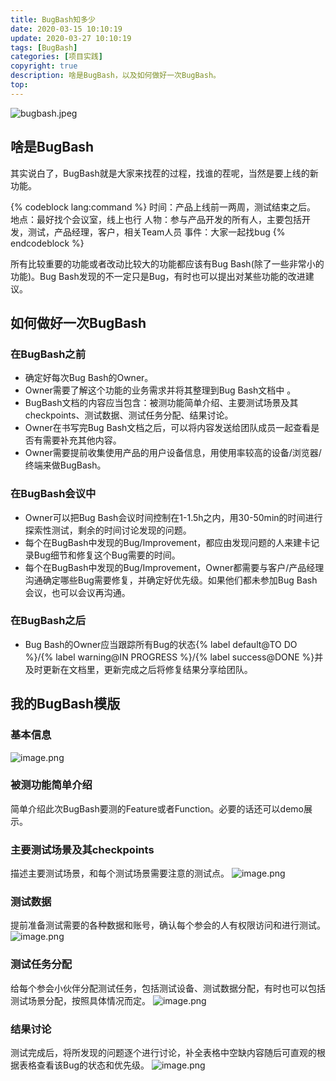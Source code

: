 ```yaml
---
title: BugBash知多少
date: 2020-03-15 10:10:19
update: 2020-03-27 10:10:19
tags: [BugBash]
categories: [项目实践]
copyright: true
description: 啥是BugBash，以及如何做好一次BugBash。
top:
---
```


![bugbash.jpeg](https://i.loli.net/2020/04/22/yAYns8QTWjpUgi7.jpg)

## 啥是BugBash

其实说白了，BugBash就是大家来找茬的过程，找谁的茬呢，当然是要上线的新功能。

{% codeblock lang:command %}
时间：产品上线前一两周，测试结束之后。
地点：最好找个会议室，线上也行
人物：参与产品开发的所有人，主要包括开发，测试，产品经理，客户，相关Team人员
事件：大家一起找bug
{% endcodeblock %}

所有比较重要的功能或者改动比较大的功能都应该有Bug Bash(除了一些非常小的功能)。Bug Bash发现的不一定只是Bug，有时也可以提出对某些功能的改进建议。

## 如何做好一次BugBash
### 在BugBash之前
- 确定好每次Bug Bash的Owner。
- Owner需要了解这个功能的业务需求并将其整理到Bug Bash文档中 。
- BugBash文档的内容应当包含：被测功能简单介绍、主要测试场景及其checkpoints、测试数据、测试任务分配、结果讨论。
- Owner在书写完Bug Bash文档之后，可以将内容发送给团队成员一起查看是否有需要补充其他内容。
- Owner需要提前收集使用产品的用户设备信息，用使用率较高的设备/浏览器/终端来做BugBash。


### 在BugBash会议中
- Owner可以把Bug Bash会议时间控制在1-1.5h之内，用30-50min的时间进行探索性测试，剩余的时间讨论发现的问题。
- 每个在BugBash中发现的Bug/Improvement，都应由发现问题的人来建卡记录Bug细节和修复这个Bug需要的时间。
- 每个在BugBash中发现的Bug/Improvement，Owner都需要与客户/产品经理沟通确定哪些Bug需要修复，并确定好优先级。如果他们都未参加Bug Bash会议，也可以会议再沟通。


### 在BugBash之后
- Bug Bash的Owner应当跟踪所有Bug的状态{% label default@TO DO %}/{% label warning@IN PROGRESS %}/{% label success@DONE %}并及时更新在文档里，更新完成之后将修复结果分享给团队。


## 我的BugBash模版
### 基本信息
![image.png](https://i.loli.net/2020/04/22/g8jDuA79mFJcU6b.png)

### 被测功能简单介绍
简单介绍此次BugBash要测的Feature或者Function。必要的话还可以demo展示。
### 主要测试场景及其checkpoints
描述主要测试场景，和每个测试场景需要注意的测试点。
![image.png](https://i.loli.net/2020/04/22/ltR1Eo5hSfi6DrC.png)

### 测试数据
提前准备测试需要的各种数据和账号，确认每个参会的人有权限访问和进行测试。
![image.png](https://i.loli.net/2020/04/22/pZeGR83to2XPhmF.png)

### 测试任务分配
给每个参会小伙伴分配测试任务，包括测试设备、测试数据分配，有时也可以包括测试场景分配，按照具体情况而定。
![image.png](https://i.loli.net/2020/04/22/FGkZLP2TosCfBc3.png)


### 结果讨论
测试完成后，将所发现的问题逐个进行讨论，补全表格中空缺内容随后可直观的根据表格查看该Bug的状态和优先级。
![image.png](https://i.loli.net/2020/04/22/hw3XUxQl9cEzZYK.png)